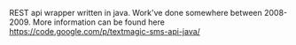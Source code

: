 REST api wrapper written in java. Work've done somewhere between 2008-2009.
More information can be found here https://code.google.com/p/textmagic-sms-api-java/
